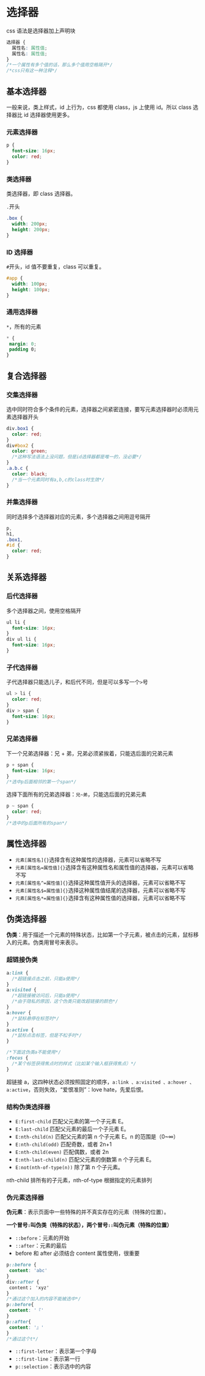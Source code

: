 # 选择器

css 语法是选择器加上声明块

```css
选择器 {
  属性名: 属性值;
  属性名: 属性值;
}
/*一个属性有多个值的话，那么多个值用空格隔开*/
/*css只有这一种注释*/
```

## 基本选择器

一般来说，类上样式，id 上行为，css 都使用 class，js 上使用 id。所以 class 选择器比 id 选择器使用更多。

### 元素选择器

```css
p {
  font-size: 16px;
  color: red;
}
```

### 类选择器

类选择器，即 class 选择器。

`.`开头

```css
.box {
  width: 200px;
  height: 200px;
}
```

### ID 选择器

`#`开头，id 值不要重复，class 可以重复。

```css
#app {
  width: 100px;
  height: 100px;
}
```

### 通用选择器

`*`，所有的元素

```css
* {
 margin: 0;
 padding 0;
}
```

## 复合选择器

### 交集选择器

选中同时符合多个条件的元素，选择器之间紧密连接，要写元素选择器时必须用元素选择器开头

```css
div.box1 {
  color: red;
}
div#box2 {
  color: green;
  /*这种写法语法上没问题，但是id选择器都是唯一的，没必要*/
}
.a.b.c {
  color: black;
  /*当一个元素同时有a,b,c的class时生效*/
}
```

### 并集选择器

同时选择多个选择器对应的元素，多个选择器之间用逗号隔开

```css
p,
h1,
.box1,
#id {
  color: red;
}
```

## 关系选择器

### 后代选择器

多个选择器之间，使用空格隔开

```css
ul li {
  font-size: 16px;
}
div ul li {
  font-size: 16px;
}
```

### 子代选择器

子代选择器只能选儿子，和后代不同，但是可以多写一个`>`号

```css
ul > li {
  color: red;
}
div > span {
  font-size: 16px;
}
```

### 兄弟选择器

下一个兄弟选择器：兄 + 弟，兄弟必须紧挨着，只能选后面的兄弟元素

```css
p + span {
  font-size: 16px;
}
/*选中p后面相邻的第一个span*/
```

选择下面所有的兄弟选择器：`兄~弟`，只能选后面的兄弟元素

```css
p ~ span {
  color: red;
}
/*选中的p后面所有的span*/
```

## 属性选择器

- `元素[属性名]{}`选择含有这种属性的选择器，元素可以省略不写
- `元素[属性名=属性值]{}`选择含有这种属性名和属性值的选择器，元素可以省略不写
- `元素[属性名^=属性值]{}`选择这种属性值开头的选择器，元素可以省略不写
- `元素[属性名$=属性值]{}`选择这种属性值结尾的选择器，元素可以省略不写
- `元素[属性名*=属性值]{}`选择含有这种属性值的选择器，元素可以省略不写

## 伪类选择器

**伪类**：用于描述一个元素的特殊状态，比如第一个子元素，被点击的元素，鼠标移入的元素。伪类用冒号来表示。

### 超链接伪类

```css
a:link {
  /*超链接点击之前，只能a使用*/
}
a:visited {
  /*超链接被访问后，只能a使用*/
  /*由于隐私的原因，这个伪类只能改超链接的颜色*/
}
a:hover {
  /*鼠标悬停在标签时*/
}
a:active {
  /*鼠标点击标签，但是不松手时*/
}

/*下面这伪类a不能使用*/
:focus {
  /*某个标签获得焦点时的样式（比如某个输入框获得焦点）*/
}
```

超链接 a，这四种状态必须按照固定的顺序，`a:link 、a:visited 、a:hover 、a:active`，否则失效，“爱恨准则”：love hate，先爱后恨。

### 结构伪类选择器

- `E:first-child` 匹配父元素的第一个子元素 E。
- `E:last-child` 匹配父元素的最后一个子元素 E。
- `E:nth-child(n)` 匹配父元素的第 n 个子元素 E。n 的范围是（0~∞）
- `E:nth-child(odd)` 匹配奇数，或者 2n+1
- `E:nth-child(even)` 匹配偶数，或者 2n
- `E:nth-last-child(n)` 匹配父元素的倒数第 n 个子元素 E。
- `E:not(nth-of-type(n))` 除了第 n 个子元素。

nth-child 排所有的子元素，nth-of-type 根据指定的元素排列

### 伪元素选择器

**伪元素**：表示页面中一些特殊的并不真实存在的元素（特殊的位置）。

**一个冒号`:`叫伪类（特殊的状态），两个冒号`::`叫伪元素（特殊的位置）**

- `::before`：元素的开始
- `::after`：元素的最后
- before 和 after 必须结合 content 属性使用，很重要

```css
p::before {
 content: 'abc'
}
div::after {
 content； 'xyz'
}
/*通过这个加入的内容不能被选中*/
p::before{
 content: '『'
}
p::after{
 content: '』'
}
/*通过这个t*/
```

- `::first-letter`：表示第一个字母
- `::first-line`：表示第一行
- `p::selection`：表示选中的内容
